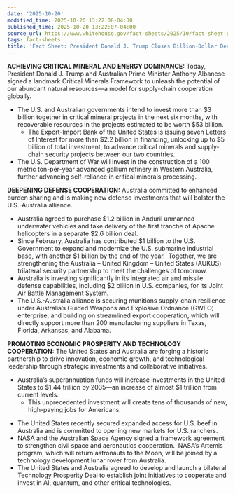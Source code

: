 ```yaml
---
date: '2025-10-20'
modified_time: 2025-10-20 13:22:08-04:00
published_time: 2025-10-20 13:22:07-04:00
source_url: https://www.whitehouse.gov/fact-sheets/2025/10/fact-sheet-president-donald-j-trump-closes-billion-dollar-deals-with-australia/
tags: fact-sheets
title: 'Fact Sheet: President Donald J. Trump Closes Billion-Dollar Deals with Australia'
---
```

 
**ACHIEVING CRITICAL MINERAL AND ENERGY DOMINANCE:** Today, President
Donald J. Trump and Australian Prime Minister Anthony Albanese signed a
landmark Critical Minerals Framework to unleash the potential of our
abundant natural resources—a model for supply-chain cooperation
globally.  

-   The U.S. and Australian governments intend to invest more than $3
    billion together in critical mineral projects in the next six
    months, with recoverable resources in the projects estimated to be
    worth $53 billion.
    -   The Export-Import Bank of the United States is issuing seven
        Letters of Interest for more than $2.2 billion in financing,
        unlocking up to $5 billion of total investment, to advance
        critical minerals and supply-chain security projects between our
        two countries.
-   The U.S. Department of War will invest in the construction of a 100
    metric ton-per-year advanced gallium refinery in Western Australia,
    further advancing self-reliance in critical minerals processing.

**DEEPENING DEFENSE COOPERATION:** Australia committed to enhanced
burden sharing and is making new defense investments that will bolster
the U.S.-Australia alliance.

-   Australia agreed to purchase $1.2 billion in Anduril unmanned
    underwater vehicles and take delivery of the first tranche of Apache
    helicopters in a separate $2.6 billion deal.   
-   Since February, Australia has contributed $1 billion to the U.S.
    Government to expand and modernize the U.S. submarine industrial
    base, with another $1 billion by the end of the year.  Together, we
    are strengthening the Australia – United Kingdom – United States
    (AUKUS) trilateral security partnership to meet the challenges of
    tomorrow.
-   Australia is investing significantly in its integrated air and
    missile defense capabilities, including $2 billion in U.S.
    companies, for its Joint Air Battle Management System.
-   The U.S.-Australia alliance is securing munitions supply-chain
    resilience under Australia’s Guided Weapons and Explosive Ordnance
    (GWEO) enterprise, and building on streamlined export cooperation,
    which will directly support more than 200 manufacturing suppliers in
    Texas, Florida, Arkansas, and Alabama.

**PROMOTING ECONOMIC PROSPERITY AND TECHNOLOGY COOPERATION:** The United
States and Australia are forging a historic partnership to drive
innovation, economic growth, and technological leadership through
strategic investments and collaborative initiatives.

-   Australia’s superannuation funds will increase investments in the
    United States to $1.44 trillion by 2035—an increase of almost $1
    trillion from current levels.  
    -   This unprecedented investment will create tens of thousands of
        new, high-paying jobs for Americans. 

<!-- -->

-   The United States recently secured expanded access for U.S. beef in
    Australia and is committed to opening new markets for U.S. ranchers.
-   NASA and the Australian Space Agency signed a framework agreement to
    strengthen civil space and aeronautics cooperation.  NASA’s Artemis
    program, which will return astronauts to the Moon, will be joined by
    a technology development lunar rover from Australia.
-   The United States and Australia agreed to develop and launch a
    bilateral Technology Prosperity Deal to establish joint initiatives
    to cooperate and invest in AI, quantum, and other critical
    technologies.
